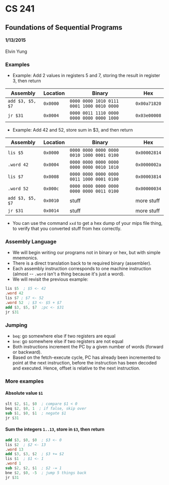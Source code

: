 # CS 241
## Foundations of Sequential Programs
#### 1/13/2015
Elvin Yung

### Examples
* Example: Add 2 values in registers 5 and 7, storing the result in register 3, then return

| Assembly | Location | Binary | Hex |
|------|--------|--------|----------|
| `add $3, $5, $7` | `0x0000` | `0000 0000 1010 0111 0001 1000 0010 0000` | `0x00a71820` |
| `jr $31` | `0x0004` | `0000 0011 1110 0000 0000 0000 0000 1000` | `0x03e00008` |

* Example: Add 42 and 52, store sum in $3, and then return

| Assembly | Location | Binary | Hex |
|------|--------|--------|----------|
|`lis $5` | `0x0000` | `0000 0000 0000 0000 0010 1000 0001 0100` | `0x00002814` |
|`.word 42` | `0x0004` | `0000 0000 0000 0000 0000 0000 0010 1010` | `0x0000002a` |
|`lis $7` | `0x0008` | `0000 0000 0000 0000 0011 1000 0001 0100` | `0x00003814` |
|`.word 52` | `0x000c` | `0000 0000 0000 0000 0000 0000 0011 0100` | `0x00000034` |
|`add $3, $5, $7` | `0x0010` | stuff | more stuff |
|`jr $31` | `0x0014` | stuff | more stuff |

* You can use the command `xxd` to get a hex dump of your mips file thing, to verify that you converted stuff from hex correctly.

### Assembly Language
* We will begin writing our programs not in binary or hex, but with simple mnemonics.
* There is a direct translation back to te required binary (assembler). 
* Each assembly instruction corresponds to one machine instruction (almost -- `.word` isn't a thing because it's just a word).
* We will revisit the previous example:

```nasm
lis $5  ; $5 <- 42
.word 42
lis $7 ; $7 <- 52
.word 52  ; $3 <- $5 + $7
add $3, $5, $7  ;pc <- $31
jr $31
```

### Jumping
* `beq`: go somewhere else if two registers are equal
* `bne`: go somewhere else if two registers are not equal
* Both instructions increment the PC by a given number of words (forward or backward). 
* Based on the fetch-execute cycle, PC has already been incremented to point at the next instruction, before the instruction has been decoded and executed. Hence, offset is relative to the next instruction.

### More examples
#### Absolute value `$1`
```nasm
slt $2, $1, $0  ; compare $1 < 0
beq $2, $0, 1  ; if false, skip over
sub $1, $0, $1  ; negate $1
jr $31
```

#### Sum the integers `1..13`, store in `$3`, then return
```nasm
add $3, $0, $0  ; $3 <- 0
lis $2  ; $2 <- 13
.word 13
add $3, $3, $2  ; $3 += $2
lis $1  ; $1 <- 1
.word 1
sub $2, $2, $1  ; $2 -= 1
bne $2, $0, -5  ; jump 5 things back
jr $31
```

